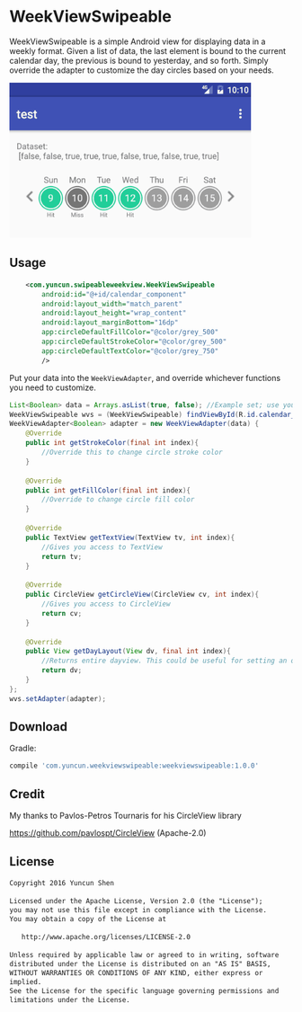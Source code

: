 # WeekViewSwipeable

WeekViewSwipeable is a simple Android view for displaying data in a weekly format. Given a list of data, the last element is bound to the current calendar day, the previous is bound to yesterday, and so forth. Simply override the adapter to customize the day circles based on your needs.

![](wvswipeableanim.gif)

Usage
-----

```xml
    <com.yuncun.swipeableweekview.WeekViewSwipeable
        android:id="@+id/calendar_component"
        android:layout_width="match_parent"
        android:layout_height="wrap_content"
        android:layout_marginBottom="16dp"
        app:circleDefaultFillColor="@color/grey_500"
        app:circleDefaultStrokeColor="@color/grey_500"
        app:circleDefaultTextColor="@color/grey_750"
        />
```

Put your data into the `WeekViewAdapter`, and override whichever functions you need to customize.

```java
List<Boolean> data = Arrays.asList(true, false); //Example set; use your own List<T> here
WeekViewSwipeable wvs = (WeekViewSwipeable) findViewById(R.id.calendar_component);
WeekViewAdapter<Boolean> adapter = new WeekViewAdapter(data) {
    @Override
    public int getStrokeColor(final int index){
        //Override this to change circle stroke color
    }

    @Override
    public int getFillColor(final int index){
        //Override to change circle fill color
    }

    @Override
    public TextView getTextView(TextView tv, int index){
        //Gives you access to TextView
        return tv;
    }
    
    @Override
    public CircleView getCircleView(CircleView cv, int index){
        //Gives you access to CircleView
        return cv;
    }

    @Override
    public View getDayLayout(View dv, final int index){
        //Returns entire dayview. This could be useful for setting an onclicklistener, for example
        return dv;
    }
};
wvs.setAdapter(adapter);
```
Download
--------

Gradle:

```groovy
compile 'com.yuncun.weekviewswipeable:weekviewswipeable:1.0.0'

```

Credit
--------

My thanks to Pavlos-Petros Tournaris for his CircleView library

https://github.com/pavlospt/CircleView  (Apache-2.0)

License
--------

    Copyright 2016 Yuncun Shen

    Licensed under the Apache License, Version 2.0 (the "License");
    you may not use this file except in compliance with the License.
    You may obtain a copy of the License at

       http://www.apache.org/licenses/LICENSE-2.0

    Unless required by applicable law or agreed to in writing, software
    distributed under the License is distributed on an "AS IS" BASIS,
    WITHOUT WARRANTIES OR CONDITIONS OF ANY KIND, either express or implied.
    See the License for the specific language governing permissions and
    limitations under the License.

